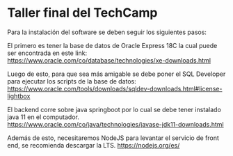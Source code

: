 # Taller final del TechCamp

Para la instalación del software se deben seguir los siguientes pasos:

El primero es tener la base de datos de Oracle Express 18C la cual puede ser encontrada en este link:
https://www.oracle.com/co/database/technologies/xe-downloads.html

Luego de esto, para que sea más amigable se debe poner el SQL Developer para ejecutar los scripts de la base de datos:
https://www.oracle.com/tools/downloads/sqldev-downloads.html#license-lightbox

El backend corre sobre java springboot por lo cual se debe tener instalado java 11 en el computador.
https://www.oracle.com/co/java/technologies/javase-jdk11-downloads.html

Además de esto, necesitaremos NodeJS para levantar el servicio de front end, se recomienda descargar la LTS.
https://nodejs.org/es/

